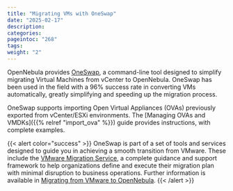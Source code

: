 ```yaml
---
title: "Migrating VMs with OneSwap"
date: "2025-02-17"
description: 
categories:
pageintoc: "268"
tags:
weight: "2"
---
```


<a id="oneswap"></a>

<!--# OneSwap -->

OpenNebula provides [OneSwap](https://github.com/OpenNebula/one-swap), a command-line tool designed to simplify migrating Virtual Machines from vCenter to OpenNebula. OneSwap has been used in the field with a 96% success rate in converting VMs automatically, greatly simplifying and speeding up the migration process.

OneSwap supports importing Open Virtual Appliances (OVAs) previously exported from vCenter/ESXi environments. The [Managing OVAs and VMDKs]({{% relref "import_ova" %}}) guide provides instructions, with complete examples.

{{< alert color="success" >}}
OneSwap is part of a set of tools and services designed to guide you in achieving a smooth transition from VMware. These include the [VMware Migration Service](https://support.opennebula.pro/hc/en-us/articles/18919424033053-VMware-Migration-Service), a complete guidance and support framework to help organizations define and execute their migration plan with minimal disruption to business operations. Further information is available in [Migrating from VMware to OpenNebula](https://support.opennebula.pro/hc/en-us/articles/17225311830429-White-Paper-Migrating-from-VMware-to-OpenNebula).
{{< /alert >}}
